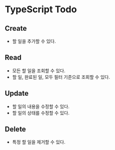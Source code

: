 # TypeScript Todo

## Create

- 할 일을 추가할 수 있다.

## Read

- 모든 할 일을 조회할 수 있다.
- 할 일, 완료된 일, 모두 필터 기준으로 조회할 수 있다.

## Update

- 할 일의 내용을 수정할 수 있다.
- 할 일의 상태를 수정할 수 있다.

## Delete

- 특정 할 일을 제거할 수 있다.